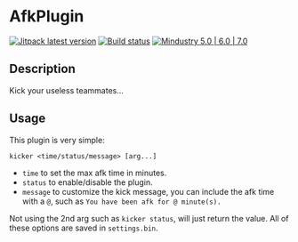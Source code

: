 # AfkPlugin 

[![Jitpack latest version](https://jitpack.io/v/fr.xpdustry/AfkPlugin.svg)](https://jitpack.io/#fr.xpdustry/AfkPlugin)
[![Build status](https://github.com/Xpdustry/AfkPlugin/actions/workflows/build.yml/badge.svg?branch=master&event=push)](https://github.com/Xpdustry/AfkPlugin/actions/workflows/build.yml)
[![Mindustry 5.0 | 6.0 | 7.0](https://img.shields.io/badge/Mindustry-5.0%20%7C%206.0%20%7C%207.0-ffd37f)](https://github.com/Anuken/Mindustry/releases)

## Description

Kick your useless teammates...

## Usage

This plugin is very simple:
```
kicker <time/status/message> [arg...]
```
- `time` to set the max afk time in minutes.
- `status` to enable/disable the plugin.
- `message` to customize the kick message, you can include the afk time with a `@`, such as `You have been afk for @ minute(s).`

Not using the 2nd arg such as `kicker status`, will just return the value.
All of these options are saved in `settings.bin`.
